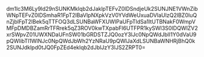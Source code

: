 dm1lc3M6Ly9ld29nSUNKMklqb2dJaklpTEFvZ0lDSndjeUk2SUNJNE1VWnZibWNpTEFvZ0lDSmhaR1FpT2lBaVlpNXpkVzV0YVdWeUxuaDVlaUlzQ2lBZ0luQnZjblFpT2lBek5qTTFOQ3dLSUNBaWFXUWlPaUFpTldSa1ltUTBNakF0WmpVMFpDMDBZamRrTFRrek5qZ3ROV0kwTXpabFl6UTFPR1kySWl3S0lDQWlZV2xrSWpvZ01UWXNDaUFnSW01bGRDSTZJQ0ozY3lJc0NpQWdJblI1Y0dVaU9pQWlibTl1WlNJc0NpQWdJbWh2YzNRaU9pQWlJaXdLSUNBaWNHRjBhQ0k2SUNJdklpd0tJQ0FpZEd4eklqb2dJblJzY3lJS2ZRPT0=
